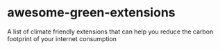 # awesome-green-extensions
A list of climate friendly extensions that can help you reduce the carbon footprint of your internet consumption
